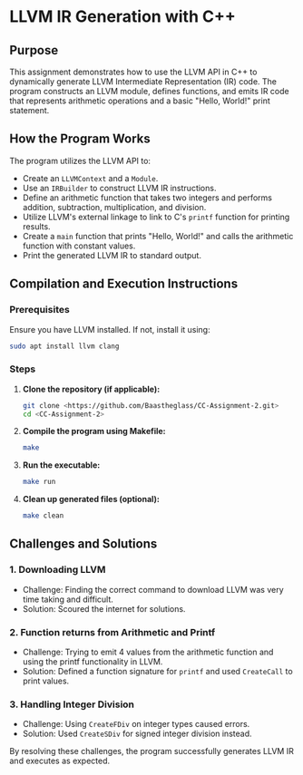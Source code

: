 # LLVM IR Generation with C++

## Purpose
This assignment demonstrates how to use the LLVM API in C++ to dynamically generate LLVM Intermediate Representation (IR) code. The program constructs an LLVM module, defines functions, and emits IR code that represents arithmetic operations and a basic "Hello, World!" print statement.

## How the Program Works
The program utilizes the LLVM API to:
- Create an `LLVMContext` and a `Module`.
- Use an `IRBuilder` to construct LLVM IR instructions.
- Define an arithmetic function that takes two integers and performs addition, subtraction, multiplication, and division.
- Utilize LLVM's external linkage to link to C's `printf` function for printing results.
- Create a `main` function that prints "Hello, World!" and calls the arithmetic function with constant values.
- Print the generated LLVM IR to standard output.

## Compilation and Execution Instructions
### Prerequisites
Ensure you have LLVM installed. If not, install it using:
```bash
sudo apt install llvm clang
```

### Steps
1. **Clone the repository (if applicable):**
   ```bash
   git clone <https://github.com/Baastheglass/CC-Assignment-2.git>
   cd <CC-Assignment-2>
   ```
2. **Compile the program using Makefile:**
   ```bash
   make
   ```
3. **Run the executable:**
   ```bash
   make run
   ```
4. **Clean up generated files (optional):**
   ```bash
   make clean
   ```

## Challenges and Solutions
### 1. Downloading LLVM
- Challenge: Finding the correct command to download LLVM was very time taking and difficult.
- Solution: Scoured the internet for solutions.

### 2. Function returns from Arithmetic and Printf
- Challenge: Trying to emit 4 values from the arithmetic function and using the printf functionality in LLVM.
- Solution: Defined a function signature for `printf` and used `CreateCall` to print values.

### 3. Handling Integer Division
- Challenge: Using `CreateFDiv` on integer types caused errors.
- Solution: Used `CreateSDiv` for signed integer division instead.

By resolving these challenges, the program successfully generates LLVM IR and executes as expected.
